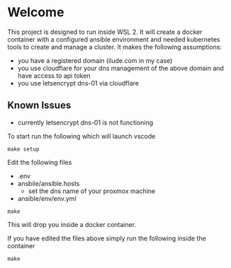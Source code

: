 # Welcome

This project is designed to run inside WSL 2.
It will create a docker container with a configured ansible environment and needed kubernetes tools to create and manage a cluster. It makes the following assumptions:

* you have a registered domain (ilude.com in my case)
* you use cloudflare for your dns management of the above domain and have access to api token
* you use letsencrypt dns-01 via cloudflare

## Known Issues
  * currently letsencrypt dns-01 is not functioning

To start run the following which will launch vscode

```
make setup
```

Edit the following files
  * .env
  * ansbile/ansible.hosts 
      * set the dns name of your proxmox machine
  * ansible/env/env.yml 


```
make
```

This will drop you inside a docker container.

If you have edited the files above simply run the following inside the container
```
make
```